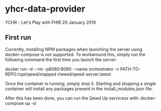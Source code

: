# yhcr-data-provider

YCHR - Let's Play with FHIR
29 January 2019

## First run

Currently, installing NPM packages when launching the server using docker-compose is not supported. To workaround this, simply run the following command the first time you launch the server: 

docker run -d --rm -p8080:8080 --name orchestrator -v PATH-TO-REPO:/opt/qewd/mapped rtweed/qewd-server:latest

Once the container is running, simply stop it. Starting and stopping a single container will install any packages present in the install_modules.json file.

After this has been done, you can run the Qewd Up servicesx with: docker-compose up -d
